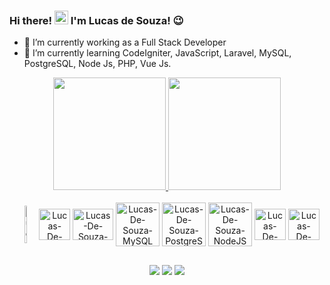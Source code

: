 ### Hi there! <img src="https://user-images.githubusercontent.com/1303154/88677602-1635ba80-d120-11ea-84d8-d263ba5fc3c0.gif" width="22px" height="auto" alt="hi-there"> I'm Lucas de Souza! 😉

- 🔭 I’m currently working as a Full Stack Developer 
- 🌱 I’m currently learning CodeIgniter, JavaScript, Laravel, MySQL, PostgreSQL, Node Js, PHP, Vue Js.

<div align="center">
    <a href="https://github.com/lucas-de-souza29">
    <img height="180em" src="https://github-readme-stats.vercel.app/api?username=lucas-de-souza29&show_icons=true&theme=dark&include_all_commits=true&count_private=true"/>
    <img height="180em" src="https://github-readme-stats.vercel.app/api/top-langs/?username=lucas-de-souza29&layout=compact&langs_count=7&theme=dark"/>
</div>

<div align="center" style="display: inline-block"><br>
    <img align="center" alt="Lucas-De-Souza-CodeIgniter" height="60" width="7%"       
         src="https://cdn.jsdelivr.net/gh/devicons/devicon/icons/codeigniter/codeigniter-plain-wordmark.svg" />
    <img align="center" alt="Lucas-De-Souza-JavaScript height="30" width="50"                    
         src="https://cdn.jsdelivr.net/gh/devicons/devicon/icons/javascript/javascript-original.svg"/> 
    <img align="center" alt="Lucas-De-Souza-Laravel" height="50" width="65"
        src="https://cdn.jsdelivr.net/gh/devicons/devicon@latest/icons/laravel/laravel-original.svg" />
    <img align="center" alt="Lucas-De-Souza-MySQL height="30" width="70" 
         src="https://cdn.jsdelivr.net/gh/devicons/devicon/icons/mysql/mysql-original-wordmark.svg" />
    <img align="center" alt="Lucas-De-Souza-PostgreSQL height="30" width="70" 
         src="https://cdn.jsdelivr.net/gh/devicons/devicon@latest/icons/postgresql/postgresql-plain-wordmark.svg" />
    <img align="center" alt="Lucas-De-Souza-NodeJS height="30" width="70" 
         src="https://cdn.jsdelivr.net/gh/devicons/devicon/icons/nodejs/nodejs-original-wordmark.svg" />
    <img align="center" alt="Lucas-De-Souza-PHP" height="50" width="auto" 
         src="https://cdn.jsdelivr.net/gh/devicons/devicon/icons/php/php-original.svg" />
    <img align="center" alt="Lucas-De-Souza-VueJS" height="50" width="auto" 
         src="https://cdn.jsdelivr.net/gh/devicons/devicon/icons/vuejs/vuejs-original-wordmark.svg" />
</div>

##
<div align="center">
  <a href="mailto:lucasdesouza.ti@gmail.com" target="_blank"><img src="https://img.shields.io/badge/Gmail-EA4335.svg?style=for-the-badge&logo=Gmail&logoColor=white" target="_blank"/></a>
  <a href="https://www.instagram.com/lucasdesouza29/" target="_blank"><img src="https://img.shields.io/badge/-Instagram-%23E4405F?style=for-the-badge&logo=instagram&logoColor=white" target="_blank"/></a>
  <a href="https://www.linkedin.com/in/lucas-de-souza-ti/" target="_blank"><img src="https://img.shields.io/badge/LinkedIn-0077B5?style=for-the-badge&logo=linkedin&logoColor=white" target="_blank"/></a>
</div>

